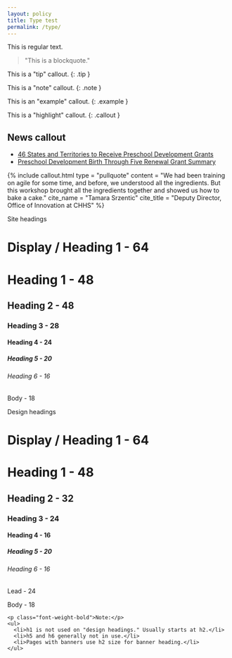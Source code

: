 ```yaml
---
layout: policy
title: Type test
permalink: /type/
---
```


This is regular text.

> "This is a blockquote."

This is a "tip" callout.
{: .tip }

This is a "note" callout.
{: .note }

This is an "example" callout.
{: .example }

This is a "highlight" callout.
{: .callout }

<aside class="news-coverage callout">
  <h2>News callout</h2>
  <ul>
    <li>
      <a href="#0" target="_blank">46 States and Territories to Receive Preschool Development Grants</a>
    </li>
    <li>
      <a href="#0" target="_blank">Preschool Development Birth Through Five Renewal Grant Summary</a>
    </li>
  </ul>
</aside>

{% include callout.html
  type = "pullquote"
  content = "We had been training on agile for some time, and before, we understood all the ingredients. But this workshop brought all the ingredients together and showed us how to bake a cake."
  cite_name = "Tamara Srzentic"
  cite_title = "Deputy Director, Office of Innovation at CHHS"
%}

<div class="grid-container">
  <p class="font-weight-bold">Site headings</p>
  <h1>Display / Heading 1 - 64</h1>
  <h1>Heading 1 - 48</h1>
  <h2>Heading 2 - 48</h2>
  <h3>Heading 3 - 28</h3>
  <h4>Heading 4 - 24</h4>
  <h5>Heading 5 - 20</h5>
  <h6>Heading 6 - 16</h6>
  <p>Body - 18</p>

  <div class="page--toolkit">
    <p class="font-weight-bold">Design headings</p>
    <h1>Display / Heading 1 - 64</h1>
    <h1>Heading 1 - 48</h1>
    <h2>Heading 2 - 32</h2>
    <h3>Heading 3 - 24</h3>
    <h4>Heading 4 - 16</h4>
    <h5>Heading 5 - 20</h5>
    <h6>Heading 6 - 16</h6>
    <p class="text-intro">Lead - 24</p>
    <p>Body - 18</p>

    <p class="font-weight-bold">Note:</p>
    <ul>
      <li>h1 is not used on "design headings." Usually starts at h2.</li>
      <li>h5 and h6 generally not in use.</li>
      <li>Pages with banners use h2 size for banner heading.</li>
    </ul>
  </div>
</div>
